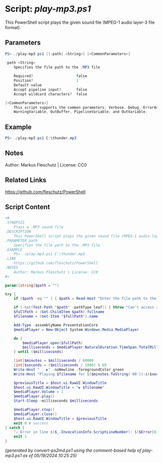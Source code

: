 Script: *play-mp3.ps1*
========================

This PowerShell script plays the given sound file (MPEG-1 audio layer-3 file format).

Parameters
----------
```powershell
PS> ./play-mp3.ps1 [[-path] <String>] [<CommonParameters>]

-path <String>
    Specifies the file path to the .MP3 file
    
    Required?                    false
    Position?                    1
    Default value                
    Accept pipeline input?       false
    Accept wildcard characters?  false

[<CommonParameters>]
    This script supports the common parameters: Verbose, Debug, ErrorAction, ErrorVariable, WarningAction, 
    WarningVariable, OutBuffer, PipelineVariable, and OutVariable.
```

Example
-------
```powershell
PS> ./play-mp3.ps1 C:\thunder.mp3

```

Notes
-----
Author: Markus Fleschutz | License: CC0

Related Links
-------------
https://github.com/fleschutz/PowerShell

Script Content
--------------
```powershell
<#
.SYNOPSIS
	Plays a .MP3 sound file 
.DESCRIPTION
	This PowerShell script plays the given sound file (MPEG-1 audio layer-3 file format).
.PARAMETER path
	Specifies the file path to the .MP3 file
.EXAMPLE
	PS> ./play-mp3.ps1 C:\thunder.mp3
.LINK
	https://github.com/fleschutz/PowerShell
.NOTES
	Author: Markus Fleschutz | License: CC0
#>

param([string]$path = "")

try {
	if ($path -eq "" ) { $path = Read-Host "Enter the file path to the MP3 sound file" }

	if (-not(Test-Path "$path" -pathType leaf)) { throw "Can't access sound file: $path" }
	$fullPath = (Get-ChildItem $path).fullname
	$filename = (Get-Item "$fullPath").name

	Add-Type -assemblyName PresentationCore
	$mediaPlayer = New-Object System.Windows.Media.MediaPlayer

	do {
		$mediaPlayer.open($fullPath)
		$milliseconds = $mediaPlayer.NaturalDuration.TimeSpan.TotalMilliseconds
	} until ($milliseconds)

	[int]$minutes = $milliseconds / 60000
	[int]$seconds = ($milliseconds / 1000) % 60
	Write-Host "   ▶️" -noNewline -foregroundColor green
	Write-Host "Playing $filename for $($minutes.ToString('00')):$($seconds.ToString('00'))s..."

	$previousTitle = $host.ui.RawUI.WindowTitle 
	$host.ui.RawUI.WindowTitle = "▶️ $filename"
	$mediaPlayer.Volume = 1
	$mediaPlayer.play()
	Start-Sleep -milliseconds $milliseconds

	$mediaPlayer.stop()
	$mediaPlayer.close()
	$host.ui.RawUI.WindowTitle = $previousTitle
	exit 0 # success
} catch {
	"⚠️ Error in line $($_.InvocationInfo.ScriptLineNumber): $($Error[0])"
	exit 1
}
```

*(generated by convert-ps2md.ps1 using the comment-based help of play-mp3.ps1 as of 05/19/2024 10:25:25)*

